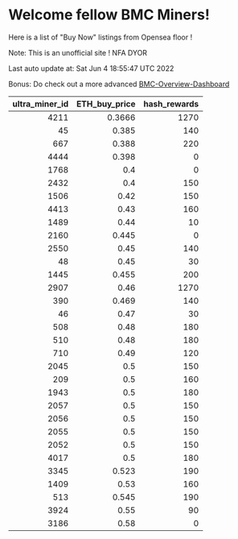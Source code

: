# Welcome fellow BMC Miners!
Here is a list of "Buy Now" listings from Opensea floor !

Note: This is an unofficial site ! NFA DYOR

Last auto update at: Sat Jun  4 18:55:47 UTC 2022

Bonus: Do check out a more advanced [BMC-Overview-Dashboard](https://dune.com/defifunk/BMC-Overview-Dashboard)


|   ultra_miner_id |   ETH_buy_price |   hash_rewards |
|-----------------:|----------------:|---------------:|
|             4211 |          0.3666 |           1270 |
|               45 |          0.385  |            140 |
|              667 |          0.388  |            220 |
|             4444 |          0.398  |              0 |
|             1768 |          0.4    |              0 |
|             2432 |          0.4    |            150 |
|             1506 |          0.42   |            150 |
|             4413 |          0.43   |            160 |
|             1489 |          0.44   |             10 |
|             2160 |          0.445  |              0 |
|             2550 |          0.45   |            140 |
|               48 |          0.45   |             30 |
|             1445 |          0.455  |            200 |
|             2907 |          0.46   |           1270 |
|              390 |          0.469  |            140 |
|               46 |          0.47   |             30 |
|              508 |          0.48   |            180 |
|              510 |          0.48   |            180 |
|              710 |          0.49   |            120 |
|             2045 |          0.5    |            150 |
|              209 |          0.5    |            160 |
|             1943 |          0.5    |            180 |
|             2057 |          0.5    |            150 |
|             2056 |          0.5    |            150 |
|             2055 |          0.5    |            150 |
|             2052 |          0.5    |            150 |
|             4017 |          0.5    |            180 |
|             3345 |          0.523  |            190 |
|             1409 |          0.53   |            160 |
|              513 |          0.545  |            190 |
|             3924 |          0.55   |             90 |
|             3186 |          0.58   |              0 |